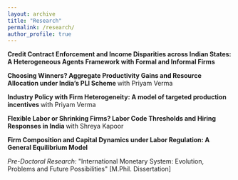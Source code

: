 ```yaml
---
layout: archive
title: "Research"
permalink: /research/
author_profile: true
---
```


<b> Credit Contract Enforcement and Income Disparities across Indian States: A Heterogeneous Agents Framework with Formal and Informal Firms </b> <br />

 <b> Choosing Winners? Aggregate Productivity Gains and Resource Allocation under India’s PLI Scheme </b> with Priyam Verma <br />

 <b> Industry Policy with Firm Heterogeneity: A model of targeted production incentives </b> with Priyam Verma <br />

  <b> Flexible Labor or Shrinking Firms? Labor Code Thresholds and Hiring Responses in India </b> with Shreya Kapoor <br />  
 
 <b> Firm Composition and Capital Dynamics under Labor Regulation: A General Equilibrium Model </b> <br />

<i> Pre-Doctoral Research: </i> "International Monetary System: Evolution, Problems and Future Possibilities" [M.Phil. Dissertation]

